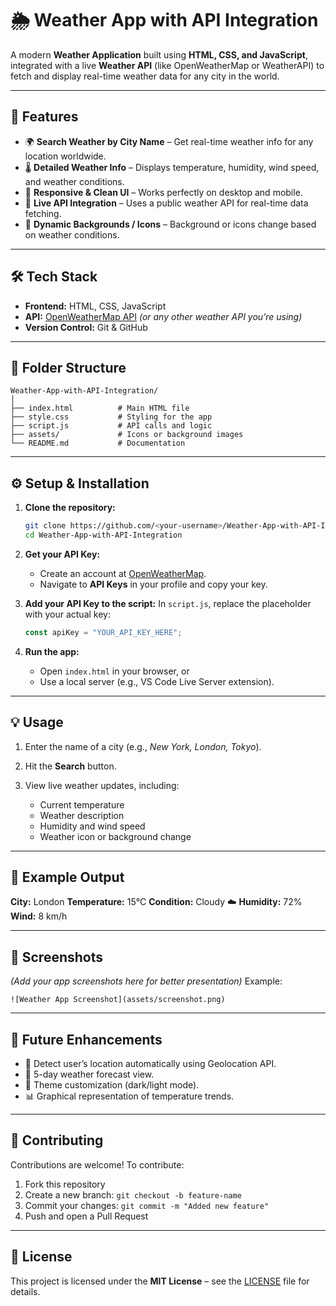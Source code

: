 # 🌦️ Weather App with API Integration

A modern **Weather Application** built using **HTML, CSS, and JavaScript**, integrated with a live **Weather API** (like OpenWeatherMap or WeatherAPI) to fetch and display real-time weather data for any city in the world.
    
---

## 🚀 Features         

* 🌍 **Search Weather by City Name** – Get real-time weather info for any location worldwide.                                 
* 🌡️ **Detailed Weather Info** – Displays temperature, humidity, wind speed, and weather conditions.
* 🎨 **Responsive & Clean UI** – Works perfectly on desktop and mobile.
* 📡 **Live API Integration** – Uses a public weather API for real-time data fetching.
* 🌅 **Dynamic Backgrounds / Icons** – Background or icons change based on weather conditions.                

---

## 🛠️ Tech Stack

* **Frontend:** HTML, CSS, JavaScript
* **API:** [OpenWeatherMap API](https://openweathermap.org/api) *(or any other weather API you’re using)*
* **Version Control:** Git & GitHub

---

## 🧩 Folder Structure

```
Weather-App-with-API-Integration/
│
├── index.html          # Main HTML file
├── style.css           # Styling for the app
├── script.js           # API calls and logic
├── assets/             # Icons or background images
└── README.md           # Documentation
```

---

## ⚙️ Setup & Installation

1. **Clone the repository:**

   ```bash
   git clone https://github.com/<your-username>/Weather-App-with-API-Integration.git
   cd Weather-App-with-API-Integration
   ```

2. **Get your API Key:**

   * Create an account at [OpenWeatherMap](https://openweathermap.org/).
   * Navigate to **API Keys** in your profile and copy your key.

3. **Add your API Key to the script:**
   In `script.js`, replace the placeholder with your actual key:

   ```javascript
   const apiKey = "YOUR_API_KEY_HERE";
   ```

4. **Run the app:**

   * Open `index.html` in your browser, or
   * Use a local server (e.g., VS Code Live Server extension).

---

## 💡 Usage

1. Enter the name of a city (e.g., *New York, London, Tokyo*).
2. Hit the **Search** button.
3. View live weather updates, including:

   * Current temperature
   * Weather description
   * Humidity and wind speed
   * Weather icon or background change

---

## 🧠 Example Output

**City:** London
**Temperature:** 15°C
**Condition:** Cloudy ☁️
**Humidity:** 72%
**Wind:** 8 km/h

---

## 📸 Screenshots

*(Add your app screenshots here for better presentation)*
Example:

```
![Weather App Screenshot](assets/screenshot.png)
```

---

## 🔮 Future Enhancements

* 📍 Detect user’s location automatically using Geolocation API.
* 📅 5-day weather forecast view.
* 🎨 Theme customization (dark/light mode).
* 📊 Graphical representation of temperature trends.

---

## 🤝 Contributing

Contributions are welcome!
To contribute:

1. Fork this repository
2. Create a new branch: `git checkout -b feature-name`
3. Commit your changes: `git commit -m "Added new feature"`
4. Push and open a Pull Request

---

## 🪪 License

This project is licensed under the **MIT License** – see the [LICENSE](LICENSE) file for details.
